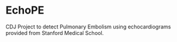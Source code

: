 # EchoPE
CDJ Project to detect Pulmonary Embolism using echocardiograms provided from Stanford Medical School.
